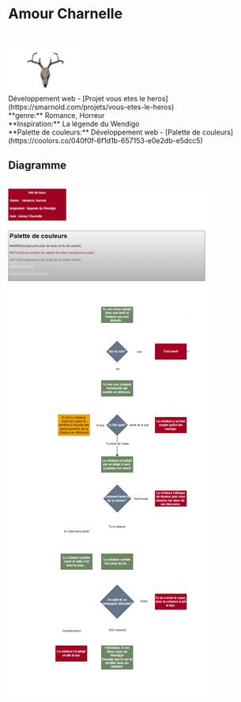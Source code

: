 <h1>Amour Charnelle</h1>
<br>
<br>
<img src="./assets/george-g-2.png">
<br>
Développement web - [Projet vous etes le heros](https://smarnold.com/projets/vous-etes-le-heros)
<br>
**genre:**  Romance, Horreur
<br>
**Inspiration:** La légende du Wendigo
<br>
**Palette de couleurs:** Développement web - [Palette de couleurs](https://coolors.co/040f0f-6f1d1b-657153-e0e2db-e5dcc5)
<br>
<h2>Diagramme</h2>
<br>
<img src="./assets/wendigo.png">



